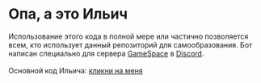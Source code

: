 # Опа, а это Ильич
Использование этого кода в полной мере или частично позволяется всем, кто использует данный репозиторий для самообразования.
Бот написан специально для сервера [GameSpace](https://discord.io/gspace) в [Discord](https://discord.gg).<br><br>
Основной код Ильича: [кликни на меня](https://github.com/privetstn/ilich/blob/master/index.js)<br><br>